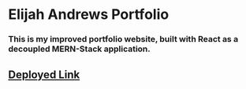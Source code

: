 # Elijah Andrews Portfolio

### This is my improved portfolio website, built with React as a decoupled MERN-Stack application.

## [Deployed Link](https://elijahc-portfolio.netlify.app/)